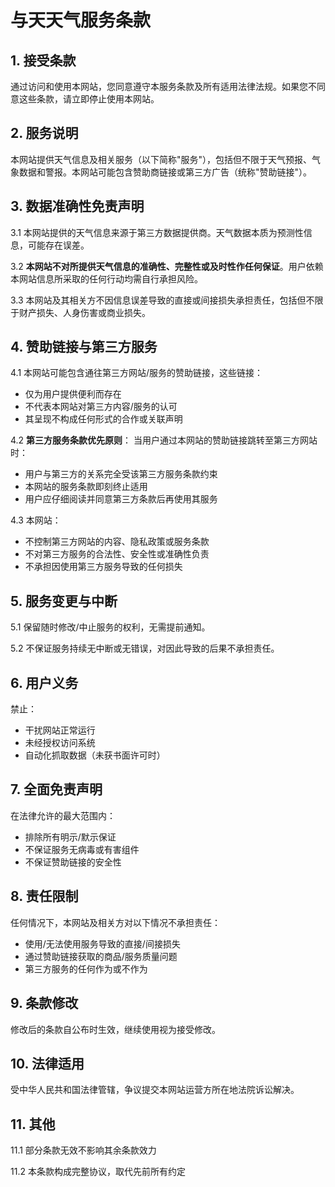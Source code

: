 # 与天天气服务条款

## 1. 接受条款
通过访问和使用本网站，您同意遵守本服务条款及所有适用法律法规。如果您不同意这些条款，请立即停止使用本网站。

## 2. 服务说明
本网站提供天气信息及相关服务（以下简称"服务"），包括但不限于天气预报、气象数据和警报。本网站可能包含赞助商链接或第三方广告（统称"赞助链接"）。

## 3. 数据准确性免责声明
3.1 本网站提供的天气信息来源于第三方数据提供商。天气数据本质为预测性信息，可能存在误差。

3.2 **本网站不对所提供天气信息的准确性、完整性或及时性作任何保证**。用户依赖本网站信息所采取的任何行动均需自行承担风险。

3.3 本网站及其相关方不因信息误差导致的直接或间接损失承担责任，包括但不限于财产损失、人身伤害或商业损失。

## 4. 赞助链接与第三方服务
4.1 本网站可能包含通往第三方网站/服务的赞助链接，这些链接：
- 仅为用户提供便利而存在
- 不代表本网站对第三方内容/服务的认可
- 其呈现不构成任何形式的合作或关联声明

4.2 **第三方服务条款优先原则**：
当用户通过本网站的赞助链接跳转至第三方网站时：
- 用户与第三方的关系完全受该第三方服务条款约束
- 本网站的服务条款即刻终止适用
- 用户应仔细阅读并同意第三方条款后再使用其服务

4.3 本网站：
- 不控制第三方网站的内容、隐私政策或服务条款
- 不对第三方服务的合法性、安全性或准确性负责
- 不承担因使用第三方服务导致的任何损失

## 5. 服务变更与中断
5.1 保留随时修改/中止服务的权利，无需提前通知。

5.2 不保证服务持续无中断或无错误，对因此导致的后果不承担责任。

## 6. 用户义务
禁止：
- 干扰网站正常运行
- 未经授权访问系统
- 自动化抓取数据（未获书面许可时）

## 7. 全面免责声明
在法律允许的最大范围内：
- 排除所有明示/默示保证
- 不保证服务无病毒或有害组件
- 不保证赞助链接的安全性

## 8. 责任限制
任何情况下，本网站及相关方对以下情况不承担责任：
- 使用/无法使用服务导致的直接/间接损失
- 通过赞助链接获取的商品/服务质量问题
- 第三方服务的任何作为或不作为

## 9. 条款修改
修改后的条款自公布时生效，继续使用视为接受修改。

## 10. 法律适用
受中华人民共和国法律管辖，争议提交本网站运营方所在地法院诉讼解决。

## 11. 其他
11.1 部分条款无效不影响其余条款效力

11.2 本条款构成完整协议，取代先前所有约定